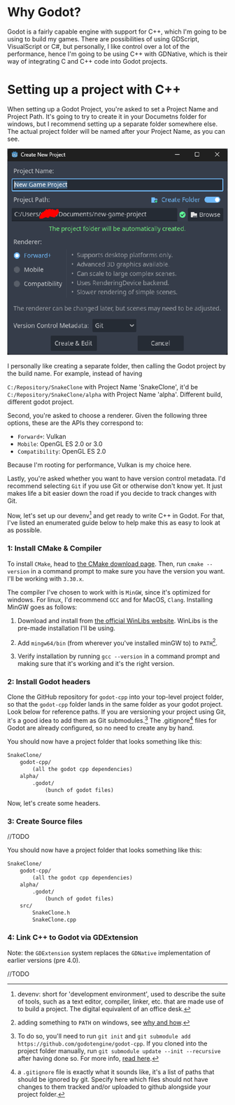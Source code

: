 # Why Godot?

Godot is a fairly capable engine with support for C++, which I'm going to be using to build my games. There are possibilities of using GDScript, VisualScript or C#, but personally, I like control over a lot of the performance, hence I'm going to be using C++ with GDNative, which is their way of integrating C and C++ code into Godot projects.

# Setting up a project with C++

When setting up a Godot Project, you're asked to set a Project Name and Project Path. It's going to try to create it in your Documetns folder for windows, but I recommend setting up a separate folder somewhere else. The actual project folder will be named after your Project Name, as you can see.

![alt text](image.png)

I personally like creating a separate folder, then calling the Godot project by the build name. For example, instead of having

```C:/Repository/SnakeClone``` with Project Name 'SnakeClone', it'd be
```C:/Repository/SnakeClone/alpha``` with Project Name 'alpha'. Different build, different godot project.

Second, you're asked to choose a renderer. Given the following three options, these are the APIs they correspond to:

- `Forward+`: Vulkan
- `Mobile`: OpenGL ES 2.0 or 3.0
- `Compatibility`: OpenGL ES 2.0

Because I'm rooting for performance, Vulkan is my choice here.

Lastly, you're asked whether you want to have version control metadata. I'd recommend selecting `Git` if you use Git or otherwise don't know yet. It just makes life a bit easier down the road if you decide to track changes with Git.

Now, let's set up our devenv[^1] and get ready to write C++ in Godot. For that, I've listed an enumerated guide below to help make this as easy to look at as possible.

### 1: Install CMake & Compiler

To install `CMake`, head to [the CMake download page](https://cmake.org/download/?form=MG0AV3). Then, run `cmake --version` in a command prompt to make sure you have the version you want. I'll be working with `3.30.x`.

The compiler I've chosen to work with is `MinGW`, since it's optimized for windows. For linux, I'd recommend `GCC` and for MacOS, `Clang`. Installing MinGW goes as follows:

1. Download and install from [the official WinLibs website](https://winlibs.com/). WinLibs is the pre-made installation I'll be using. 

2. Add `mingw64/bin` (from wherever you've installed minGW to) to `PATH`[^2].

3. Verify installation by running `gcc --version` in a command prompt and making sure that it's working and it's the right version.

### 2: Install Godot headers

Clone the GitHub repository for `godot-cpp` into your top-level project folder, so that the `godot-cpp` folder lands in the same folder as your godot project. Look below for reference paths. If you are versioning your project using Git, it's a good idea to add them as Git submodules.[^3] The .gitignore[^4] files for Godot are already configured, so no need to create any by hand. 

You should now have a project folder that looks something like this:

```
SnakeClone/
    godot-cpp/
        (all the godot cpp dependencies)
    alpha/
        .godot/
            (bunch of godot files)
```

Now, let's create some headers.

### 3: Create Source files

//TODO

You should now have a project folder that looks something like this:

```
SnakeClone/
    godot-cpp/
        (all the godot cpp dependencies)
    alpha/
        .godot/
            (bunch of godot files)
    src/
        SnakeClone.h
        SnakeClone.cpp
```

### 4: Link C++ to Godot via GDExtension

Note: the `GDExtension` system replaces the `GDNative` implementation of earlier versions (pre 4.0).

//TODO

[^1]: devenv: short for 'development environment', used to describe the suite of tools, such as a text editor, compiler, linker, etc. that are made use of to build a project. The digital equivalent of an office desk.

[^2]: adding something to `PATH` on windows, see [why and how](https://www.eukhost.com/kb/how-to-add-to-the-path-on-windows-10-and-windows-11/).

[^3]: To do so, you'll need to run `git init` and `git submodule add https://github.com/godotengine/godot-cpp`. If you cloned into the project folder manually, run `git submodule update --init --recursive` after having done so. For more info, [read here](https://docs.godotengine.org/en/3.5/tutorials/scripting/gdnative/gdnative_cpp_example.html).

[^4]: a `.gitignore` file is exactly what it sounds like, it's a list of paths that should be ignored by git. Specify here which files should not have changes to them tracked and/or uploaded to github alongside your project folder.